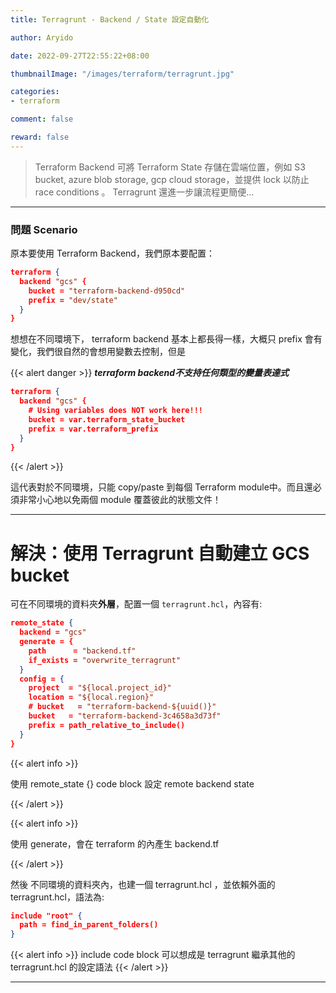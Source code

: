 ```yaml
---
title: Terragrunt - Backend / State 設定自動化

author: Aryido

date: 2022-09-27T22:55:22+08:00

thumbnailImage: "/images/terraform/terragrunt.jpg"

categories:
- terraform

comment: false

reward: false
---
```

<!--BODY-->

> Terraform Backend 可將 Terraform State 存儲在雲端位置，例如 S3 bucket, azure blob storage, gcp cloud storage，並提供 lock 以防止 race conditions 。 Terragrunt 還進一步讓流程更簡便...
<!--more-->

---
### 問題 Scenario
原本要使用 Terraform Backend，我們原本要配置：
```json
terraform {
  backend "gcs" {
    bucket = "terraform-backend-d950cd"
    prefix = "dev/state"
  }
}
```
想想在不同環境下， terraform backend 基本上都長得一樣，大概只 prefix 會有變化，我們很自然的會想用變數去控制，但是

{{< alert danger >}}
***terraform backend不支持任何類型的變量表達式***

```json
terraform {
  backend "gcs" {
    # Using variables does NOT work here!!!
    bucket = var.terraform_state_bucket
    prefix = var.terraform_prefix
  }
}
```
{{< /alert  >}}

這代表對於不同環境，只能 copy/paste 到每個 Terraform module中。而且還必須非常小心地以免兩個 module 覆蓋彼此的狀態文件！

---
# 解決：使用 Terragrunt 自動建立 GCS bucket

可在不同環境的資料夾**外層**，配置一個 `terragrunt.hcl`，內容有:

```json
remote_state {
  backend = "gcs"
  generate = {
    path      = "backend.tf"
    if_exists = "overwrite_terragrunt"
  }
  config = {
    project  = "${local.project_id}"
    location = "${local.region}"
    # bucket   = "terraform-backend-${uuid()}"
    bucket   = "terraform-backend-3c4658a3d73f"
    prefix = path_relative_to_include()
  }
}
```

{{< alert info >}}

使用 remote_state {} code block 設定 remote backend state

{{< /alert  >}}

{{< alert info >}}

使用 generate，會在 terraform 的內產生 backend.tf

{{< /alert  >}}

然後 不同環境的資料夾內，也建一個 terragrunt.hcl ，並依賴外面的 terragrunt.hcl，語法為:


```json
include "root" {
  path = find_in_parent_folders()
}
```

{{< alert info >}}
  include code block 可以想成是 terragrunt 繼承其他的 terragrunt.hcl 的設定語法
{{< /alert  >}}

---
